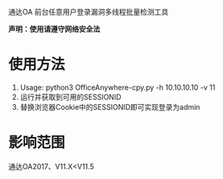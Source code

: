 通达OA 前台任意用户登录漏洞多线程批量检测工具

**声明：使用请遵守网络安全法**

# 使用方法
1. Usage: python3 OfficeAnywhere-cpy.py -h 10.10.10.10 -v 11
2. 运行并获取到可用的SESSIONID
3. 替换浏览器Cookie中的SESSIONID即可实现登录为admin

# 影响范围

通达OA2017、V11.X<V11.5

